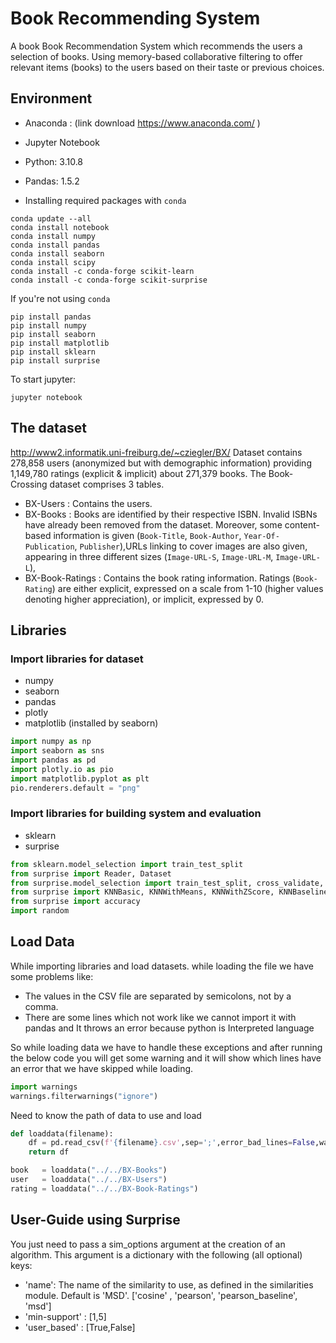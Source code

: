 # Book Recommending System 
A book Book Recommendation System which recommends the users a selection of books. Using memory-based collaborative filtering to offer relevant items (books) to the users based on their taste or previous choices.

## Environment
- Anaconda : (link download https://www.anaconda.com/ )
- Jupyter Notebook
- Python: 3.10.8
- Pandas: 1.5.2

- Installing required packages with `conda`
```
conda update --all
conda install notebook
conda install numpy
conda install pandas
conda install seaborn
conda install scipy
conda install -c conda-forge scikit-learn
conda install -c conda-forge scikit-surprise
```
If you're not using `conda`
```
pip install pandas
pip install numpy
pip install seaborn
pip install matplotlib
pip install sklearn
pip install surprise
```

To start jupyter:
```
jupyter notebook
```

## The dataset 
http://www2.informatik.uni-freiburg.de/~cziegler/BX/
Dataset contains 278,858 users (anonymized but with demographic information) providing 1,149,780 ratings (explicit & implicit) about 271,379 books.
The Book-Crossing dataset comprises 3 tables.
- BX-Users : Contains the users.
- BX-Books : Books are identified by their respective ISBN. Invalid ISBNs have already been removed from the dataset. Moreover, some content-based information is given (`Book-Title`, `Book-Author`, `Year-Of-Publication`, `Publisher`),URLs linking to cover images are also given, appearing in three different sizes (`Image-URL-S`, `Image-URL-M`, `Image-URL-L`),
- BX-Book-Ratings : Contains the book rating information. Ratings (`Book-Rating`) are either explicit, expressed on a scale from 1-10 (higher values denoting higher appreciation), or implicit, expressed by 0.

## Libraries 
### Import libraries for dataset 
- numpy 
- seaborn
- pandas
- plotly
- matplotlib (installed by seaborn)

```python
import numpy as np
import seaborn as sns
import pandas as pd
import plotly.io as pio
import matplotlib.pyplot as plt
pio.renderers.default = "png"
```
### Import libraries for building system and evaluation 
- sklearn
- surprise 
```python
from sklearn.model_selection import train_test_split
from surprise import Reader, Dataset
from surprise.model_selection import train_test_split, cross_validate, GridSearchCV
from surprise import KNNBasic, KNNWithMeans, KNNWithZScore, KNNBaseline
from surprise import accuracy
import random
```

## Load Data
While importing libraries and load datasets. while loading the file we have some problems like:
- The values in the CSV file are separated by semicolons, not by a comma.
- There are some lines which not work like we cannot import it with pandas and It throws an error because python is Interpreted language

So while loading data we have to handle these exceptions and after running the below code you will get some warning and it will show which lines have an error that we have skipped while loading.
```python
import warnings 
warnings.filterwarnings("ignore")
```

Need to know the path of data to use and load
```python
def loaddata(filename):
    df = pd.read_csv(f'{filename}.csv',sep=';',error_bad_lines=False,warn_bad_lines=False,encoding='latin-1')
    return df

book   = loaddata("../../BX-Books")
user   = loaddata("../../BX-Users")
rating = loaddata("../../BX-Book-Ratings")
```

## User-Guide using Surprise 
You just need to pass a sim_options argument at the creation of an algorithm. This argument is a dictionary with the following (all optional) keys:
- 'name': The name of the similarity to use, as defined in the similarities module. Default is 'MSD'. ['cosine' , 'pearson', 'pearson_baseline', 'msd']
- 'min-support' : [1,5]
- 'user_based' : [True,False]


